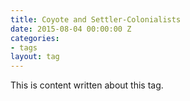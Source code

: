 ```yaml
---
title: Coyote and Settler-Colonialists
date: 2015-08-04 00:00:00 Z
categories:
- tags
layout: tag
---
```


This is content written about this tag. 
